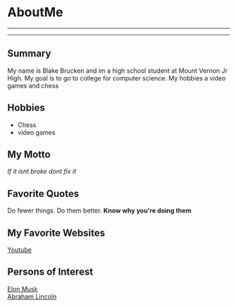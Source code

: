 # AboutMe
---
---
## Summary
My name is Blake Brucken and im a high school student at Mount Vernon Jr High. My goal is to go to college for computer science. My hobbies a video games and chess

[1]: https://en.wikipedia.org/wiki/Elon_Musk
[2]: https://en.wikipedia.org/wiki/Abraham_Lincoln

Hobbies
-

+ Chess
+ video games

## My Motto

*If it isnt broke dont fix it*

## Favorite Quotes
Do fewer things. Do them better. **Know why you're doing them**

## My Favorite Websites

[Youtube](https://www.youtube.com/)

## Persons of Interest

[Elon Musk][1]<br>
[Abraham Lincoln][2]<br>
<kbd>
<img src="https://github.com/Chummy2/AboutMe/blob/main/img/Abraham_Lincoln_O-77_matte_collodion_print.jpg" height="000px" width="000px">
</kbd>